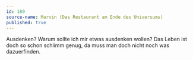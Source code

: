 ```yaml
---
id: 189
source-name: Marvin (Das Restaurant am Ende des Universums)
published: true
---
```

Ausdenken? Warum sollte ich mir etwas ausdenken wollen? Das Leben ist doch so schon schlimm genug, da muss man doch nicht noch was dazuerfinden.

